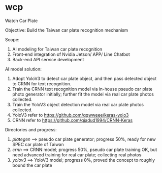 # wcp
Watch Car Plate

Objective: Build the Taiwan car plate recognition mechanism

Scope:
1. AI modeling for Taiwan car plate recognition
2. Front-end integration of Nvidia Jetson/ APP/ Line Chatbot
3. Back-end API service development

AI model solution:
1. Adopt YoloV3 to detect car plate object, and then pass detected object to CRNN for text recognition.
2. Train the CRNN text recognition model via in-house pseudo car plate photo generator initially; further fit the model via real car plate photos collected.
3. Train the YoloV3 object detection model via real car plate photos collected.
4. YoloV3 refer to https://github.com/qqwweee/keras-yolo3
5. CRNN refer to https://github.com/qjadud1994/CRNN-Keras

Directories and progress:
1. *plategen* ==> pseudo car plate generator; progress 50%, ready for new SPEC car plate of Taiwan
2. *crnn* ==> CRNN model; progress 50%, pseudo car plate training OK, but need advanced training for real car plate; collecting real photos
3. *yolov3* ==> YoloV3 model; progress 0%, proved the concept to roughly bound the car plate
